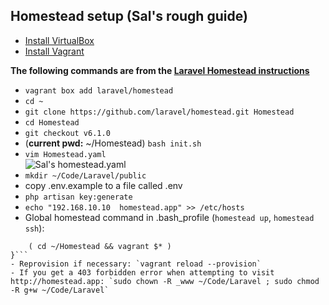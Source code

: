## Homestead setup (Sal's rough guide)  

- [Install VirtualBox](https://www.virtualbox.org/)  
- [Install Vagrant](https://www.vagrantup.com/)  

**The following commands are from the [Laravel Homestead instructions](https://laravel.com/docs/5.4/homestead#installation-and-setup)**  
- `vagrant box add laravel/homestead`  
- `cd ~`  
- `git clone https://github.com/laravel/homestead.git Homestead`
- `cd Homestead`  
- `git checkout v6.1.0`  
- (**current pwd:** ~/Homestead) `bash init.sh`  
- `vim Homestead.yaml`  
   ![Sal's homestead.yaml](http://nicetouch.co/wp-content/uploads/2017/09/Screenshot-2017-09-19-16.59.03.png)  
- `mkdir ~/Code/Laravel/public`  
- copy .env.example to a file called .env
- `php artisan key:generate`
- `echo "192.168.10.10  homestead.app" >> /etc/hosts`  
- Global homestead command in .bash_profile (`homestead up`, `homestead ssh`):  
```function homestead() {  
    ( cd ~/Homestead && vagrant $* )  
}```  
- Reprovision if necessary: `vagrant reload --provision` 
- If you get a 403 forbidden error when attempting to visit http://homestead.app: `sudo chown -R _www ~/Code/Laravel ; sudo chmod -R g+w ~/Code/Laravel`  
